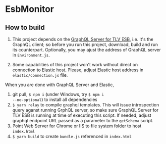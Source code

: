 # EsbMonitor

## How to build

1. This project depends on the <a href="https://github.com/Tel-Aviv/EsbGQLServer">GraphQL Server for TLV ESB</a>, i.e. it's the GraphQL client; so before you run this project, download, build and run its counterpart. Optionally, you may ajust the address of GraphQL server in <code>Environment.js</code>.

2. Some capabilities of this project won't work without direct on connection to Elastic host. Please, adjust Elastic host address in <code>elastic/connection.js</code> file.

When you are done with GraphQL Server and Elastic,
1. git pull, <code>$ npm i</code> (under Windows, try <code>$ npm i --no-optional</code>) to install all dependencies
2. <code>$ yarn relay</code> to compile graphql templates. This will issue introspection query aganst running GrphQL server, so make sure GraphQL Server for TLV ESB is running at time of executing this script. If needed, adjust graphql endpoint URL passed as a parameter to the <code>getSchema</code> script.
3. Point Web Server for Chrome or IIS to file system folder to host <code>index.html</code>
4. <code>$ yarn build</code> to create <code>bundle.js</code> referenced in <code>index.html</code>
